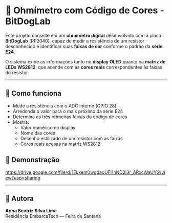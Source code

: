 # 🔧 Ohmímetro com Código de Cores - BitDogLab

Este projeto consiste em um **ohmímetro digital** desenvolvido com a placa **BitDogLab** (RP2040), capaz de medir a resistência de um resistor desconhecido e identificar suas **faixas de cor** conforme o padrão da **série E24**.

O sistema exibe as informações tanto no **display OLED** quanto na **matriz de LEDs WS2812**, que acende com as **cores reais** correspondentes às faixas do resistor.

---

## 🧠 Como funciona

- Mede a resistência com o ADC interno (GPIO 28)
- Arredonda o valor para o mais próximo da série E24
- Determina as três primeiras faixas do código de cores
- Mostra:
  - Valor numérico no display
  - Nome das cores
  - Desenho estilizado de um resistor com as faixas
  - Cores reais acesas na matriz WS2812


## 🎥 Demonstração

https://drive.google.com/file/d/1Ekxem0wgdaoUFl1nND2i3r_ARxcWaUYG/view?usp=sharing

---

## 👤 Autora

**Anna Beatriz Silva Lima**  
Residência EmbarcaTech — Feira de Santana  



